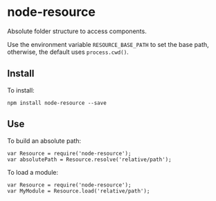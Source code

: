 node-resource
=============

Absolute folder structure to access components.  

Use the environment variable ```RESOURCE_BASE_PATH``` to set the base path, otherwise, the default uses ```process.cwd()```.  

## Install

To install: 

	npm install node-resource --save

## Use

To build an absolute path:

	var Resource = require('node-resource');
	var absolutePath = Resource.resolve('relative/path');

To load a module:

	var Resource = require('node-resource');
	var MyModule = Resource.load('relative/path');

